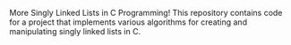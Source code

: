  More Singly Linked Lists in C Programming! This repository contains code for a project that implements various algorithms for creating and manipulating singly linked lists in C.
